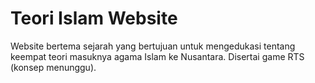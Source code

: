 # Teori Islam Website
Website bertema sejarah yang bertujuan untuk mengedukasi tentang keempat teori masuknya agama Islam ke Nusantara. Disertai game RTS (konsep menunggu).
